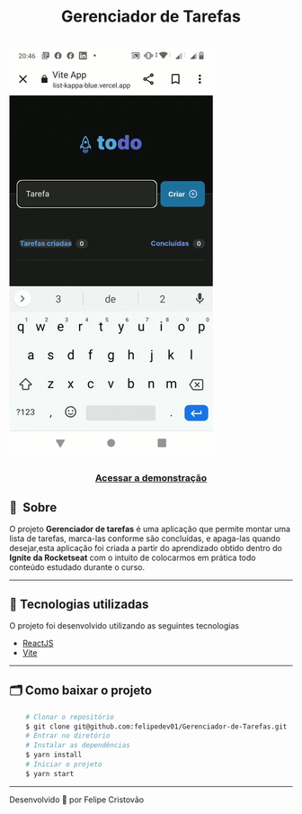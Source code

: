 <h1 align="center">
    Gerenciador de Tarefas
</h1>
<h1>
    <img src="./demonstracaoToDo.gif">
</h1>
<h3 align="center">
    <a href="https://to-do-list-kappa-blue.vercel.app/">Acessar a demonstração</a>
<h3 >

## 🔖&nbsp; Sobre

O projeto **Gerenciador de tarefas** é uma aplicação que permite montar uma lista de tarefas, marca-las conforme são concluídas, e apaga-las quando desejar,esta aplicação foi criada a partir do aprendizado obtido dentro do **Ignite da Rocketseat** com o intuito de colocarmos em prática todo conteúdo estudado durante o curso.

---
## 🚀 Tecnologias utilizadas
O projeto foi desenvolvido utilizando as seguintes tecnologias
- [ReactJS](https://reactjs.org)
- [Vite](https://vitejs.dev/)

---
## 🗂 Como baixar o projeto
```bash
    # Clonar o repositório
    $ git clone git@github.com:felipedev01/Gerenciador-de-Tarefas.git
    # Entrar no diretório
    # Instalar as dependências
    $ yarn install
    # Iniciar o projeto
    $ yarn start
```
---
Desenvolvido 💜 por  Felipe Cristovão